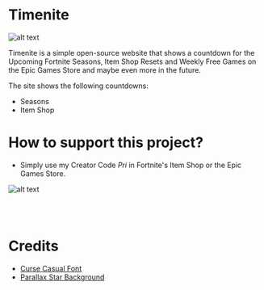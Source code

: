 # Timenite
![alt text](https://github.com/thisispriyamraj/timenite/blob/main/images/cover2021.jpg)

Timenite is a simple open-source website that shows a countdown for the Upcoming Fortnite Seasons, Item Shop Resets and Weekly Free Games on the Epic Games Store and maybe even more in the future.



The site shows the following countdowns: 
- Seasons
- Item Shop







# How to support this project?
- Simply use my Creator Code *Pri* in Fortnite's Item Shop or the Epic Games Store. 

![alt text](https://timenite.com/images/sacpri.gif)


<br /><br />

# Credits
- [Curse Casual Font](https://www.dafont.com/curse-casual-jve.font)
- [Parallax Star Background](https://codepen.io/saransh/pen/BKJun)


<br /><br />
